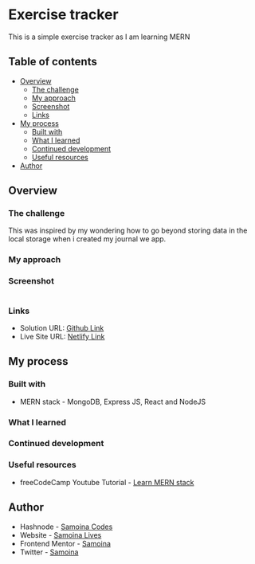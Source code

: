 # Exercise tracker

This is a simple exercise tracker as I am learning MERN

## Table of contents

- [Overview](#overview)
  - [The challenge](#the-challenge)
  - [My approach](#my-approach)
  - [Screenshot](#screenshot)
  - [Links](#links)
- [My process](#my-process)
  - [Built with](#built-with)
  - [What I learned](#what-i-learned)
  - [Continued development](#continued-development)
  - [Useful resources](#useful-resources)
- [Author](#author)

## Overview

### The challenge

This was inspired by my wondering how to go beyond storing data in the local storage when i created my journal we app.

### My approach

### Screenshot

![]()

### Links

- Solution URL: [Github Link](https://github.com/samoina/mern-exercise-tracker)
- Live Site URL: [Netlify Link](https://samoina-tic-tac-toe-vanillajs.netlify.app/)

## My process

### Built with

- MERN stack - MongoDB, Express JS, React and NodeJS

### What I learned

### Continued development

### Useful resources

- freeCodeCamp Youtube Tutorial - [Learn MERN stack](https://www.youtube.com/watch?v=7CqJlxBYj-M)

## Author

- Hashnode - [Samoina Codes](https://samoina.hashnode.dev/)
- Website - [Samoina Lives](https://samoinalives.wordpress.com/)
- Frontend Mentor - [Samoina](https://www.frontendmentor.io/profile/samoina)
- Twitter - [Samoina](https://www.twitter.com/samoina)
